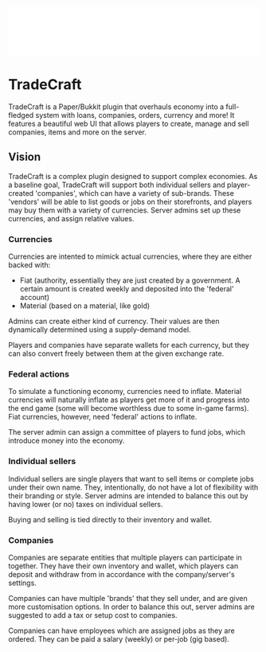 ![](https://raw.githubusercontent.com/TradeCraftMC/TradeCraft/refs/heads/main/src/main/resources/web/assets/banner.png)
# TradeCraft
TradeCraft is a Paper/Bukkit plugin that overhauls economy into a full-fledged system with loans, companies, orders, currency and more! It features a beautiful web UI that allows players to create, manage and sell companies, items and more on the server.

## Vision
TradeCraft is a complex plugin designed to support complex economies. As a baseline goal, TradeCraft will support both individual sellers and player-created 'companies', which can have a variety of sub-brands. These 'vendors' will be able to list goods or jobs on their storefronts, and players may buy them with a variety of currencies. Server admins set up these currencies, and assign relative values.

### Currencies
Currencies are intented to mimick actual currencies, where they are either backed with:

- Fiat (authority, essentially they are just created by a government. A certain amount is created weekly and deposited into the 'federal' account)
- Material (based on a material, like gold)

Admins can create either kind of currency. Their values are then dynamically determined using a supply-demand model.

Players and companies have separate wallets for each currency, but they can also convert freely between them at the given exchange rate. 

### Federal actions
To simulate a functioning economy, currencies need to inflate. Material currencies will naturally inflate as players get more of it and progress into the end game (some will become worthless due to some in-game farms). Fiat currencies, however, need 'federal' actions to inflate. 

The server admin can assign a committee of players to fund jobs, which introduce money into the economy.

### Individual sellers
Individual sellers are single players that want to sell items or complete jobs under their own name. They, intentionally, do not have a lot of flexibility with their branding or style. Server admins are intended to balance this out by having lower (or no) taxes on individual sellers. 

Buying and selling is tied directly to their inventory and wallet. 

### Companies
Companies are separate entities that multiple players can participate in together. They have their own inventory and wallet, which players can deposit and withdraw from in accordance with the company/server's settings. 

Companies can have multiple 'brands' that they sell under, and are given more customisation options. In order to balance this out, server admins are suggested to add a tax or setup cost to companies. 

Companies can have employees which are assigned jobs as they are ordered. They can be paid a salary (weekly) or per-job (gig based). 

